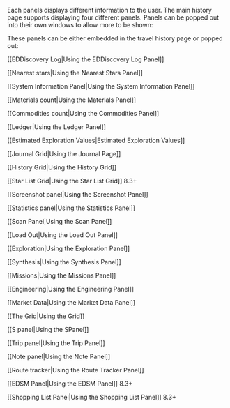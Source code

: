 Each panels displays different information to the user. The main history page supports displaying four different panels. Panels can be popped out into their own windows to allow more to be shown:

These panels can be either embedded in the travel history page or popped out:

[[EDDiscovery Log|Using the EDDiscovery Log Panel]]

[[Nearest stars|Using the Nearest Stars Panel]]

[[System Information Panel|Using the System Information Panel]]

[[Materials count|Using the Materials Panel]]

[[Commodities count|Using the Commodities Panel]]

[[Ledger|Using the Ledger Panel]]

[[Estimated Exploration Values|Estimated Exploration Values]]

[[Journal Grid|Using the Journal Page]]

[[History Grid|Using the History Grid]] 

[[Star List Grid|Using the Star List Grid]] 8.3+

[[Screenshot panel|Using the Screenshot Panel]]

[[Statistics panel|Using the Statistics Panel]]

[[Scan Panel|Using the Scan Panel]]

[[Load Out|Using the Load Out Panel]]

[[Exploration|Using the Exploration Panel]]

[[Synthesis|Using the Synthesis Panel]]

[[Missions|Using the Missions Panel]]

[[Engineering|Using the Engineering Panel]]

[[Market Data|Using the Market Data Panel]]

[[The Grid|Using the Grid]]

[[S panel|Using the SPanel]]

[[Trip panel|Using the Trip Panel]]

[[Note panel|Using the Note Panel]]

[[Route tracker|Using the Route Tracker Panel]]

[[EDSM Panel|Using the EDSM Panel]] 8.3+

[[Shopping List Panel|Using the Shopping List Panel]] 8.3+


